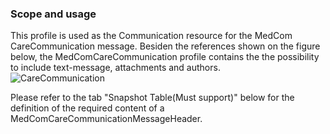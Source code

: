 ### Scope and usage 
This profile is used as the Communication resource for the MedCom CareCommunication message. Besiden the references shown on the figure below, the MedComCareCommunication profile contains the the possibility to include text-message, attachments and authors.  
<img alt="CareCommunication" src="./carecommunication/CareCommunicationCommunication.png" style="float:none; display:block; margin-left:auto; margin-right:auto;" />

Please refer to the tab "Snapshot Table(Must support)" below for the definition of the required content of a MedComCareCommunicationMessageHeader.

